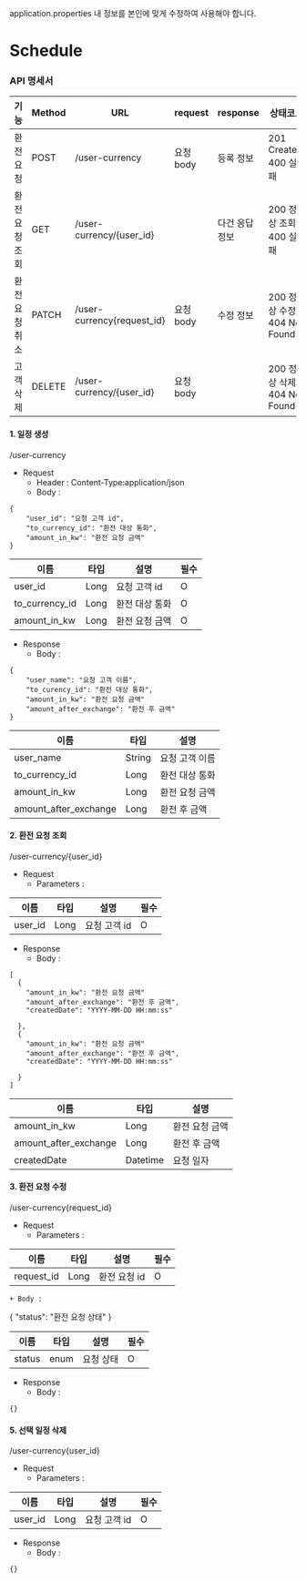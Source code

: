 application.properties 내 정보를 본인에 맞게 수정하여 사용해야 합니다.
# Schedule

### API 명세서
| 기능       | Method | URL                        | request | response | 상태코드                     |
|----------|--------|----------------------------|---------|----------|--------------------------|
| 환전 요청    | POST   | /user-currency             | 요청 body | 등록 정보    | 201 Created, 400 실패      |
| 환전 요청 조회 | GET    | /user-currency/{user_id}   |         | 다건 응답 정보 | 200 정상 조회, 400 실패        |
| 환전 요청 취소 | PATCH  | /user-currency{request_id} | 요청 body | 수정 정보    | 200 정상 수정, 404 Not Found |
| 고객 삭제    | DELETE | /user-currency/{user_id}   | 요청 body |          | 200 정상 삭제, 404 Not Found |


#### 1. 일정 생성
/user-currency
+ Request
    + Header : Content-Type:application/json
    + Body :

```
{
    "user_id": "요청 고객 id",
    "to_currency_id": "환전 대상 통화",
    "amount_in_kw": "환전 요청 금액"
}
```

| 이름             | 타입   | 설명       | 필수 | 
|----------------|------|----------|----|
| user_id        | Long | 요청 고객 id | O  |
| to_currency_id | Long | 환전 대상 통화 | O  |
| amount_in_kw   | Long | 환전 요청 금액 | O  |

+ Response
    + Body :

```
{
    "user_name": "요청 고객 이름",
    "to_curency_id": "환전 대상 통화",
    "amount_in_kw": "환전 요청 금액"
    "amount_after_exchange": "환전 후 금액"
}
```

| 이름                    | 타입     | 설명       |
|-----------------------|--------|----------|
| user_name             | String | 요청 고객 이름 |
| to_currency_id        | Long   | 환전 대상 통화 |
| amount_in_kw          | Long   | 환전 요청 금액 |
| amount_after_exchange | Long   | 환전 후 금액  |


#### 2. 환전 요청 조회
/user-currency/{user_id}
+ Request
    + Parameters :

| 이름      | 타입   | 설명       | 필수 | 
|---------|------|----------|----|
| user_id | Long | 요청 고객 id | O  |      


+ Response
    + Body :

```
[
  {
    "amount_in_kw": "환전 요청 금액"
    "amount_after_exchange": "환전 후 금액",
    "createdDate": "YYYY-MM-DD HH:mm:ss"
    
  },
  {
    "amount_in_kw": "환전 요청 금액"
    "amount_after_exchange": "환전 후 금액",
    "createdDate": "YYYY-MM-DD HH:mm:ss"
      
  }
]
```

| 이름                    | 타입       | 설명       |
|-----------------------|----------|----------|
| amount_in_kw          | Long     | 환전 요청 금액 |
| amount_after_exchange | Long     | 환전 후 금액  |
| createdDate           | Datetime | 요청 일자    |


#### 3. 환전 요청 수정
/user-currency{request_id}

+ Request
    + Parameters :

| 이름         | 타입   | 설명       | 필수 | 
|------------|------|----------|----|
| request_id | Long | 환전 요청 id | O  |      

    + Body :
{
    "status": "환전 요청 상태"
}

| 이름     | 타입   | 설명    | 필수 | 
|--------|------|-------|----|
| status | enum | 요청 상태 | O  |


+ Response
    + Body :

```
{}
```


#### 5. 선택 일정 삭제
/user-currency{user_id}

+ Request
    + Parameters :

| 이름      | 타입   | 설명       | 필수 | 
|---------|------|----------|----|
| user_id | Long | 요청 고객 id | O  |      


+ Response
    + Body :

```
{}
```
